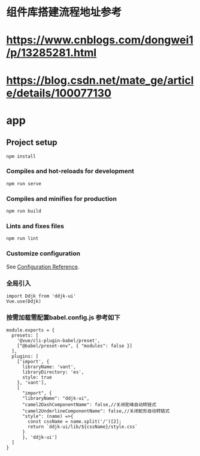 # 组件库搭建流程地址参考
# https://www.cnblogs.com/dongwei1/p/13285281.html
# https://blog.csdn.net/mate_ge/article/details/100077130

# app

## Project setup
```
npm install
```

### Compiles and hot-reloads for development
```
npm run serve
```

### Compiles and minifies for production
```
npm run build
```

### Lints and fixes files
```
npm run lint
```

### Customize configuration
See [Configuration Reference](https://cli.vuejs.org/config/).

### 全局引入
```
import Ddjk from 'ddjk-ui'
Vue.use(Ddjk)
```
### 按需加载需配置babel.config.js 参考如下
```
module.exports = {
  presets: [
    '@vue/cli-plugin-babel/preset',
    ["@babel/preset-env", { "modules": false }]
  ],
  plugins: [
    ['import', {
      libraryName: 'vant',
      libraryDirectory: 'es',
      style: true
    }, 'vant'],
    [
      "import", {
      "libraryName": "ddjk-ui",
      "camel2DashComponentName": false,//关闭驼峰自动转链式
      "camel2UnderlineComponentName": false,//关闭蛇形自动转链式
      "style": (name) =>{
        const cssName = name.split('/')[2];
        return `ddjk-ui/lib/${cssName}/style.css`
      }
      }, 'ddjk-ui']
  ]
}
```
